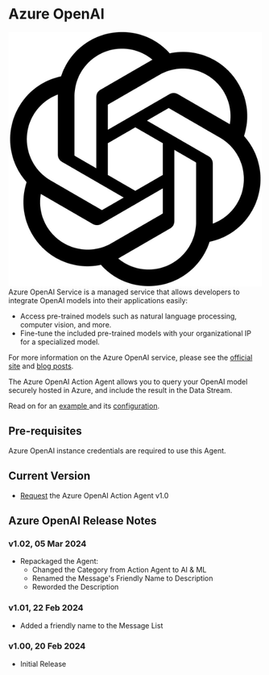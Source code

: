 # Azure OpenAI

<img src="../../../../../.gitbook/assets/openai-logo.png" alt="" data-size="line"> Azure OpenAI Service is a managed service that allows developers to integrate OpenAI models into their applications easily:

* Access pre-trained models such as natural language processing, computer vision, and more.
* Fine-tune the included pre-trained models with your organizational IP for a specialized model.

For more information on the Azure OpenAI service, please see the [official site](https://azure.microsoft.com/en-us/products/ai-services/openai-service/) and [blog posts](https://azure.microsoft.com/en-us/blog/product/azure-openai-service/).

The Azure OpenAI Action Agent allows you to query your OpenAI model securely hosted in Azure, and include the result in the Data Stream.

Read on for an [example](azure-openai-example.md)[ ](broken-reference)and its [configuration](azure-openai-configuration.md).

## Pre-requisites

Azure OpenAI instance credentials are required to use this Agent.

## Current Version

* ​[Request](mailto:support@xmpro.com?subject=AI-and-Machine-Learning-azure-openai-1) the Azure OpenAI Action Agent v1.0

## Azure OpenAI Release Notes

### v1.02, 05 Mar 2024

* Repackaged the Agent:
  * Changed the Category from Action Agent to AI & ML
  * Renamed the Message's Friendly Name to Description
  * Reworded the Description&#x20;

### v1.01, 22 Feb 2024

* Added a friendly name to the Message List

### v1.00, 20 Feb 2024

* Initial Release
